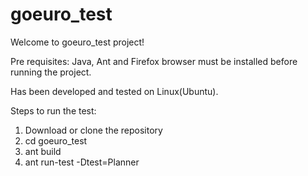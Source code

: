 # goeuro_test
Welcome to goeuro_test project!

Pre requisites:
Java, Ant and Firefox browser must be installed before running the project. 

Has been developed and tested on Linux(Ubuntu).

Steps to run the test:

1. Download or clone the repository
2. cd goeuro_test
3. ant build
4. ant run-test -Dtest=Planner
